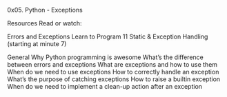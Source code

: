 0x05. Python - Exceptions

Resources
Read or watch:

Errors and Exceptions
Learn to Program 11 Static & Exception Handling (starting at minute 7)

General
Why Python programming is awesome
What’s the difference between errors and exceptions
What are exceptions and how to use them
When do we need to use exceptions
How to correctly handle an exception
What’s the purpose of catching exceptions
How to raise a builtin exception
When do we need to implement a clean-up action after an exception
